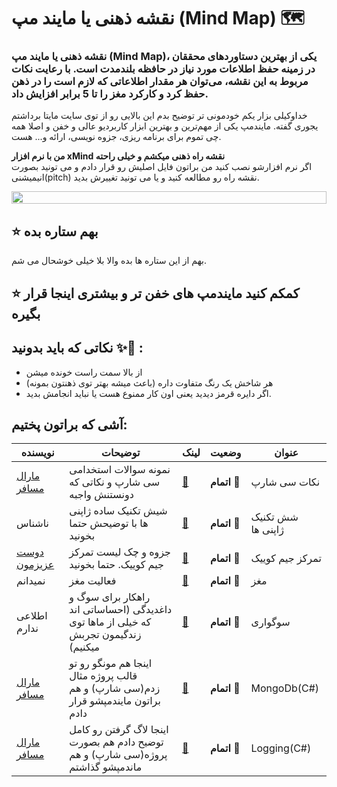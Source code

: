 # نقشه ذهنی یا مایند مپ (Mind Map) 🗺️
### نقشه ذهنی یا مایند مپ (Mind Map)، یکی از بهترین دستاوردهای محققان در زمینه حفظ اطلاعات مورد نیاز در حافظه بلندمدت است. با رعایت نکات مربوط به این نقشه، می‌‌توان هر مقدار اطلاعاتی که لازم است را در ذهن حفظ کرد و کارکرد مغز را تا 5 برابر افزایش داد.
 خداوکیلی بزار یکم خودمونی تر توضیح بدم این بالایی رو از توی سایت مایتا برداشتم یجوری گفته.
مایندمپ یکی از مهم‌ترین و بهترین ابزار کاربردیو عالی و خفن و اصلا همه چی تموم برای برنامه ریزی‌، جزوه نویسی‌، ارائه و... هست.

  **من با نرم افزار xMind نقشه راه ذهنی میکشم و خیلی راحته** <br>
 اگر نرم افزارشو نصب کنید من براتون فایل اصلیش رو قرار دادم و می تونید بصورت انیمیشنی(pitch) نقشه راه رو مطالعه کنید و یا می تونید تغییرش بدید.
 
<p align="center">
<img src="https://i.imgur.com/dBaSKWF.gif" height="20" width="100%">
</p>


 ## ⭐️ بهم ستاره بده
بهم از این ستاره ها بده والا بلا خیلی خوشحال می شم.

## ⭐️ کمکم کنید مایندمپ های خفن تر و بیشتری اینجا قرار بگیره


## نکاتی که باید بدونید ✨📝 :
- از بالا سمت راست خونده میشن
- هر شاخش یک رنگ متفاوت داره (باعث میشه بهتر توی ذهنتون بمونه)
- اگر دایره قرمز دیدید یعنی اون کار ممنوع هست یا نباید انجامش بدید.
## آشی که براتون پختیم:

| نویسنده | توضیحات | لینک | وضعیت | عنوان |
|--------|--------|--------|--------|--------|
|  [مارال مسافر](https://github.com/MaralMosafer)   | نمونه سوالات استخدامی سی شارپ و نکاتی که دونستنش واجبه   | [🔗](https://github.com/MaralMosafer/MindMap/tree/main/C%23%20Questions)   |  **اتمام** 🔴   | نکات سی شارپ  |
|  ناشناس  | شیش تکنیک ساده ژاپنی ها با توضیحش حتما بخونید   | [🔗](https://github.com/MaralMosafer/MindMap/tree/main/Six%20Japanese%20techniques)   |  **اتمام** 🔴   | شش تکنیک ژاپنی ها  |
|  [دوست عزیزمون](https://t.me/FR9906)   | جزوه و چک لیست تمرکز جیم کوییک. حتما بخونید   | [🔗](https://github.com/MaralMosafer/MindMap/tree/main/Jim%20Kwik/Focus)   |  **اتمام** 🔴   | تمرکز جیم کوییک  |
|  نمیدانم  | فعالیت مغز   | [🔗](https://github.com/MaralMosafer/MindMap/tree/main/BrainActivity)   |  **اتمام** 🔴   | مغز  |
|  اطلاعی ندارم  | راهکار برای سوگ و داغدیدگی (احساساتی اند که خیلی از ماها توی زندگیمون تجربش میکنیم)   | [🔗](https://github.com/MaralMosafer/MindMap/tree/main/lament)   |  **اتمام** 🔴   | سوگواری  |
|  [مارال مسافر](https://github.com/MaralMosafer)   | اینجا هم مونگو رو تو قالب پروژه مثال زدم(سی شارپ) و هم براتون مایندمپشو قرار دادم   | [🔗](https://github.com/MaralMosafer/MongoDb)   |  **اتمام** 🔴   | MongoDb(C#)  |
|  [مارال مسافر](https://github.com/MaralMosafer)   | اینجا لاگ گرفتن رو کامل توضیح دادم هم بصورت پروژه(سی شارپ) و هم ماندمپشو گذاشتم  | [🔗](https://github.com/MaralMosafer/NLog)   |  **اتمام** 🔴   | Logging(C#)  |




